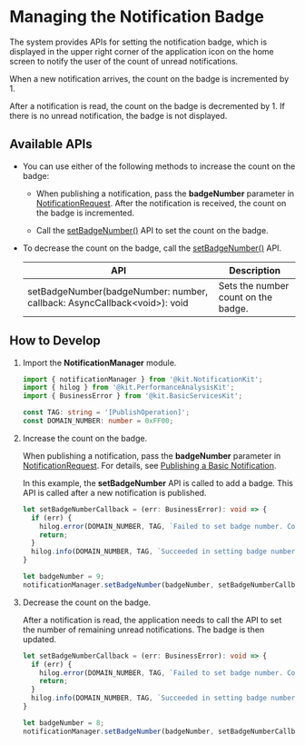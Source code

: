 # Managing the Notification Badge

The system provides APIs for setting the notification badge, which is displayed in the upper right corner of the application icon on the home screen to notify the user of the count of unread notifications.

When a new notification arrives, the count on the badge is incremented by 1.

After a notification is read, the count on the badge is decremented by 1. If there is no unread notification, the badge is not displayed.


## Available APIs

- You can use either of the following methods to increase the count on the badge:

   - When publishing a notification, pass the **badgeNumber** parameter in [NotificationRequest](../reference/apis-notification-kit/js-apis-inner-notification-notificationRequest.md#notificationrequest). After the notification is received, the count on the badge is incremented.

   - Call the [setBadgeNumber()](../reference/apis-notification-kit/js-apis-notificationManager.md#notificationmanagersetbadgenumber10) API to set the count on the badge.

- To decrease the count on the badge, call the [setBadgeNumber()](../reference/apis-notification-kit/js-apis-notificationManager.md#notificationmanagersetbadgenumber10) API.

  | **API**| **Description**|
  | -------- | -------- |
  | setBadgeNumber(badgeNumber: number, callback: AsyncCallback\<void\>): void | Sets the number count on the badge.|


## How to Develop

1. Import the **NotificationManager** module.

   ```ts
   import { notificationManager } from '@kit.NotificationKit';
   import { hilog } from '@kit.PerformanceAnalysisKit';
   import { BusinessError } from '@kit.BasicServicesKit';
   
   const TAG: string = '[PublishOperation]';
   const DOMAIN_NUMBER: number = 0xFF00;
   ```

2. Increase the count on the badge.

   When publishing a notification, pass the **badgeNumber** parameter in [NotificationRequest](../reference/apis-notification-kit/js-apis-inner-notification-notificationRequest.md#notificationrequest). For details, see [Publishing a Basic Notification](text-notification.md).
   
   In this example, the **setBadgeNumber** API is called to add a badge. This API is called after a new notification is published.
   
    ```ts
    let setBadgeNumberCallback = (err: BusinessError): void => {
      if (err) {
        hilog.error(DOMAIN_NUMBER, TAG, `Failed to set badge number. Code is ${err.code}, message is ${err.message}`);
        return;
      }
      hilog.info(DOMAIN_NUMBER, TAG, `Succeeded in setting badge number.`);
    }

    let badgeNumber = 9;
    notificationManager.setBadgeNumber(badgeNumber, setBadgeNumberCallback);
    ```

3. Decrease the count on the badge.

   After a notification is read, the application needs to call the API to set the number of remaining unread notifications. The badge is then updated.

    ```ts
    let setBadgeNumberCallback = (err: BusinessError): void => {
      if (err) {
        hilog.error(DOMAIN_NUMBER, TAG, `Failed to set badge number. Code is ${err.code}, message is ${err.message}`);
        return;
      }
      hilog.info(DOMAIN_NUMBER, TAG, `Succeeded in setting badge number.`);
    }

    let badgeNumber = 8;
    notificationManager.setBadgeNumber(badgeNumber, setBadgeNumberCallback);
    ```

   
